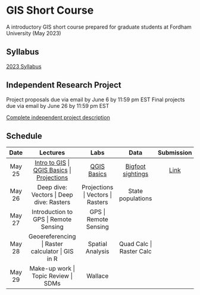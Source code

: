 # GIS Short Course
A introductory GIS short course prepared for graduate students at Fordham University (May 2023) 


## Syllabus
[2023 Syllabus](https://github.com/annathonis/GIS_ShortCourse/files/11560679/GIS.syllabus.2023.pdf)


## Independent Research Project
Project proposals due via email by June 6 by 11:59 pm EST
Final projects due via email by June 26 by 11:59 pm EST

[Complete independent project description](https://github.com/annathonis/GIS_ShortCourse/files/11560795/Independent.Project.Description.pdf)


## Schedule

| Date | Lectures | Labs | Data | Submission
| :---: | :---: | :---: | :---: | :---:
| May 25 | [Intro to GIS](https://github.com/annathonis/annathonis.github.io/files/11556818/Intro.to.GIS.pdf) \| [QGIS Basics](https://github.com/annathonis/annathonis.github.io/files/11556865/QGIS.Basics.pdf) \| [Projections](https://github.com/annathonis/annathonis.github.io/files/11556916/Projections.pdf) | [QGIS Basics](https://github.com/annathonis/GIS_ShortCourse/files/11560528/Lab1.pdf) | [Bigfoot sightings](https://github.com/annathonis/annathonis.github.io/files/11550622/Bigfoot.sightings.csv) | [Link](https://docs.google.com/forms/d/e/1FAIpQLSd6W8gpP7m3wr0L-cXum5LHqXBV_ENwiPNuLxDy3JLiRTSSQA/viewform?usp=sf_link) |
| May 26 | Deep dive: Vectors \| Deep dive: Rasters | Projections \| Vectors \| Rasters | State populations |  |
| May 27 | Introduction to GPS \| Remote Sensing | GPS \| Remote Sensing |  |  |
| May 28 | Geoereferencing \| Raster calculator \| GIS in R | Spatial Analysis | Quad Calc \| Raster Calc |  |
| May 29 | Make-up work \| Topic Review \| SDMs | Wallace |  |  |








